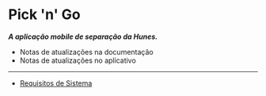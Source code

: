 # Pick 'n' Go

***A aplicação mobile de separação da Hunes.***

- Notas de atualizações na documentação
- Notas de atualizações no aplicativo

---

- [Requisitos de Sistema](https://github.com/peedroca/documentations/blob/master/Pick%20'n'%20Go/requisitos.md#requisitos-de-sistema)
